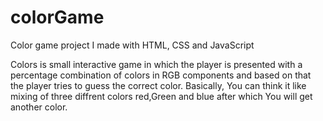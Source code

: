 # colorGame
Color game project I made with HTML, CSS and JavaScript

Colors is small interactive game in which the player is presented with a percentage 
combination of colors in RGB components and based on that the player tries to guess the correct color. 
Basically, You can think it like mixing of three diffrent colors red,Green and blue 
after which You will get another color.
